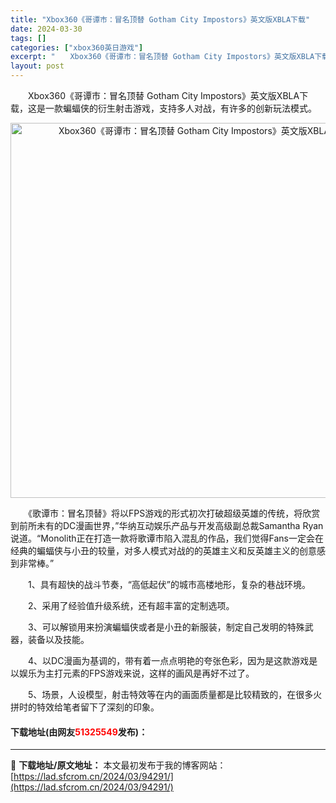 ```yaml
---
title: "Xbox360《哥谭市：冒名顶替 Gotham City Impostors》英文版XBLA下载"
date: 2024-03-30
tags: []
categories: ["xbox360英日游戏"]
excerpt: "　　Xbox360《哥谭市：冒名顶替 Gotham City Impostors》英文版XBLA下载，这是一款蝙蝠侠的衍生射击游戏，支持多人对战，有许多的创新玩法模式。 　　《歌谭市：冒名顶替》将以FPS游戏的形式初次打破超级英雄的传统，将欣赏到前所未有的DC漫画世界，&rdquo;华纳互动娱乐产品&hellip;"
layout: post
---
```


 <p>　　Xbox360《哥谭市：冒名顶替 Gotham City Impostors》英文版XBLA下载，这是一款蝙蝠侠的衍生射击游戏，支持多人对战，有许多的创新玩法模式。</p> <p align="center"><img align="" border="0" src="https://lad.sfcrom.cn/wp-content/uploads/2024/03/20240330_6607df59bd55c.webp" width="600" alt="Xbox360《哥谭市：冒名顶替 Gotham City Impostors》英文版XBLA下载" /></p> <p>　　《歌谭市：冒名顶替》将以FPS游戏的形式初次打破超级英雄的传统，将欣赏到前所未有的DC漫画世界，&rdquo;华纳互动娱乐产品与开发高级副总裁Samantha Ryan说道。&ldquo;Monolith正在打造一款将歌谭市陷入混乱的作品，我们觉得Fans一定会在经典的蝙蝠侠与小丑的较量，对多人模式对战的的英雄主义和反英雄主义的创意感到非常棒。&rdquo;</p> <p>　　1、具有超快的战斗节奏，&ldquo;高低起伏&rdquo;的城市高楼地形，复杂的巷战环境。</p> <p>　　2、采用了经验值升级系统，还有超丰富的定制选项。</p> <p>　　3、可以解锁用来扮演蝙蝠侠或者是小丑的新服装，制定自己发明的特殊武器，装备以及技能。</p> <p>　　4、以DC漫画为基调的，带有着一点点明艳的夸张色彩，因为是这款游戏是以娱乐为主打元素的FPS游戏来说，这样的画风是再好不过了。</p> <p>　　5、场景，人设模型，射击特效等在内的画面质量都是比较精致的，在很多火拼时的特效给笔者留下了深刻的印象。</p> <p><h4>下载地址(由网友<font color="red">51325549</font>发布)：</h4></p> 

---
📖 **下载地址/原文地址：** 本文最初发布于我的博客网站：[https://lad.sfcrom.cn/2024/03/94291/](https://lad.sfcrom.cn/2024/03/94291/)
